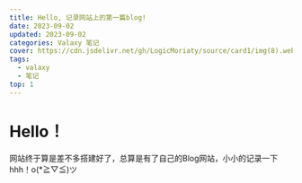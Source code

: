 ```yaml
---
title: Hello, 记录网站上的第一篇blog!
date: 2023-09-02
updated: 2023-09-02
categories: Valaxy 笔记
cover: https://cdn.jsdelivr.net/gh/LogicMoriaty/source/card1/img(8).webp
tags:
  - valaxy
  - 笔记
top: 1
---
```


# Hello！
网站终于算是差不多搭建好了，总算是有了自己的Blog网站，小小的记录一下hhh！o(*≧▽≦)ツ
